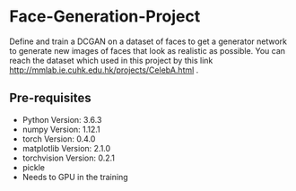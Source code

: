 # Face-Generation-Project
Define and train a DCGAN on a dataset of faces to get a generator network to generate new images of faces that look as realistic as possible.
You can reach the dataset which used in this project by this link http://mmlab.ie.cuhk.edu.hk/projects/CelebA.html .

Pre-requisites
--------------
- Python Version: 3.6.3
- numpy Version: 1.12.1
- torch Version: 0.4.0
- matplotlib Version: 2.1.0
- torchvision Version: 0.2.1
- pickle
- Needs to GPU in the training

